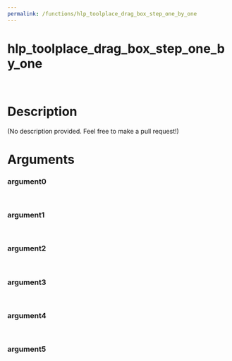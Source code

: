 ```yaml
---
permalink: /functions/hlp_toolplace_drag_box_step_one_by_one
---
```

# hlp_toolplace_drag_box_step_one_by_one  
&nbsp;  
# Description  
(No description provided. Feel free to make a pull request!) 
&nbsp;  
# Arguments
### argument0

&nbsp;    
### argument1

&nbsp;    
### argument2

&nbsp;    
### argument3

&nbsp;    
### argument4

&nbsp;    
### argument5

&nbsp;    


